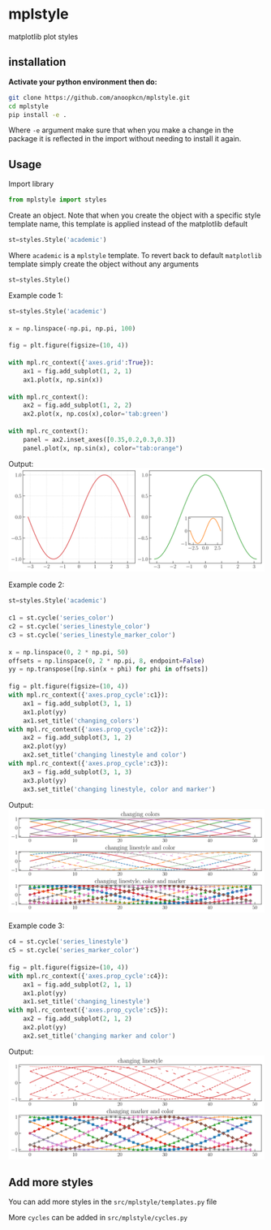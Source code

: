 # mplstyle
matplotlib plot styles

## installation
**Activate your python environment then do:**
```bash
git clone https://github.com/anoopkcn/mplstyle.git 
cd mplstyle
pip install -e .
```
Where `-e` argument make sure that when you make a change in the package it is reflected in the import without needing to install it again. 

## Usage
Import library 
```python
from mplstyle import styles
```
Create an object. Note that when you create the object with a specific style template name, this template is applied instead of the matplotlib default

```python
st=styles.Style('academic')
```
Where `academic` is a `mplstyle` template.  To revert back to default `matplotlib` template simply create the object without any arguments

```python
st=styles.Style()
```

Example code 1:
```python
st=styles.Style('academic')

x = np.linspace(-np.pi, np.pi, 100)

fig = plt.figure(figsize=(10, 4))

with mpl.rc_context({'axes.grid':True}):
    ax1 = fig.add_subplot(1, 2, 1)
    ax1.plot(x, np.sin(x))

with mpl.rc_context():
    ax2 = fig.add_subplot(1, 2, 2)
    ax2.plot(x, np.cos(x),color='tab:green')

with mpl.rc_context():
    panel = ax2.inset_axes([0.35,0.2,0.3,0.3])
    panel.plot(x, np.sin(x), color="tab:orange")
```
Output:
![threepanel_since](examples/three_panel.svg)

Example code 2:

```python
st=styles.Style('academic')

c1 = st.cycle('series_color')
c2 = st.cycle('series_linestyle_color')
c3 = st.cycle('series_linestyle_marker_color')

x = np.linspace(0, 2 * np.pi, 50)
offsets = np.linspace(0, 2 * np.pi, 8, endpoint=False)
yy = np.transpose([np.sin(x + phi) for phi in offsets])

fig = plt.figure(figsize=(10, 4))
with mpl.rc_context({'axes.prop_cycle':c1}):
    ax1 = fig.add_subplot(3, 1, 1)
    ax1.plot(yy)
    ax1.set_title('changing_colors')
with mpl.rc_context({'axes.prop_cycle':c2}):
    ax2 = fig.add_subplot(3, 1, 2)
    ax2.plot(yy)
    ax2.set_title('changing linestyle and color')
with mpl.rc_context({'axes.prop_cycle':c3}):
    ax3 = fig.add_subplot(3, 1, 3)
    ax3.plot(yy)
    ax3.set_title('changing linestyle, color and marker')
```
Output:
![series](examples/series.svg)

Example code 3:
```python
c4 = st.cycle('series_linestyle')
c5 = st.cycle('series_marker_color')

fig = plt.figure(figsize=(10, 4))
with mpl.rc_context({'axes.prop_cycle':c4}):
    ax1 = fig.add_subplot(2, 1, 1)
    ax1.plot(yy)
    ax1.set_title('changing_linestyle')
with mpl.rc_context({'axes.prop_cycle':c5}):
    ax2 = fig.add_subplot(2, 1, 2)
    ax2.plot(yy)
    ax2.set_title('changing marker and color')
```
Output:
![series](examples/series_2.svg)

## Add more styles

You can add more styles in the `src/mplstyle/templates.py` file

More `cycles` can be added in `src/mplstyle/cycles.py`

